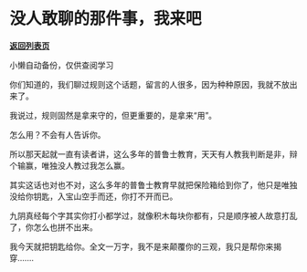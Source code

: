 # 没人敢聊的那件事，我来吧

[**返回列表页**](/gzh/记忆承载)

小懒自动备份，仅供查阅学习

你们知道的，我们聊过规则这个话题，留言的人很多，因为种种原因，我就不放出来了。  

我说过，规则固然是拿来守的，但更重要的，是拿来“用”。  

怎么用？不会有人告诉你。

所以那天起就一直有读者讲，这么多年的普鲁士教育，天天有人教我判断是非，辩个输赢，唯独没人教过我怎么赢。  

其实这话也对也不对，这么多年的普鲁士教育早就把保险箱给到你了，他只是唯独没给你钥匙，入宝山空手而还，你打不开而已。

九阴真经每个字其实你打小都学过，就像积木每块你都有，只是顺序被人故意打乱了，你怎么也拼不出来。

我今天就把钥匙给你。全文一万字，我不是来颠覆你的三观，我只是帮你来揭穿.......


